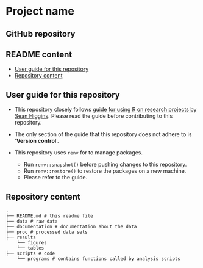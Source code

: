 # Project name

## GitHub repository

## README content

- [User guide for this repository](#user-guide-for-this-repository)
- [Repository content](#repository-content)

## User guide for this repository

 - This repository closely follows [guide for using R on research projects by Sean Higgins](https://github.com/skhiggins/R_guide). Please read the guide before contributing to this repository.

- The only section of the guide that this repository does not adhere to is '**Version control**'.

- This repository uses `renv` for to manage packages.
  - Run `renv::snapshot()` before pushing changes to this repository.
  - Run `renv::restore()` to restore the packages on a new machine.
  - Please refer to the guide.
  
## Repository content

```
.
├── README.md # this readme file
├── data # raw data
├── documentation # documentation about the data
├── proc # processed data sets
├── results
    └── figures
    └── tables
├── scripts # code
    └── programs # contains functions called by analysis scripts
```


